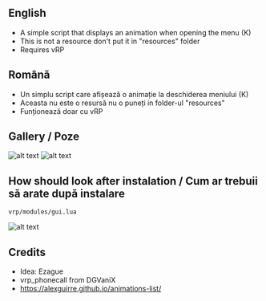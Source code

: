English
- 
- A simple script that displays an animation when opening the menu (K)
- This is not a resource don't put it in "resources" folder
- Requires vRP

Română
-
- Un simplu script care afișează o animație la deschiderea meniului (K)
- Aceasta nu este o resursă nu o puneți in folder-ul "resources"
- Funționează doar cu vRP

Gallery / Poze
-

![alt text](https://i.imgur.com/XFuWy0m.png) ![alt text](https://i.imgur.com/vSNv1P5.png)

How should look after instalation / Cum ar trebuii să arate după instalare
-
   `vrp/modules/gui.lua`

![alt text](https://i.imgur.com/yubDwGj.png)

Credits
-
- Idea: Ezague
- vrp_phonecall from DGVaniX
- https://alexguirre.github.io/animations-list/
